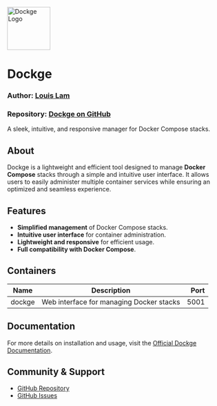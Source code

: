 <p align="left">
    <img src="https://raw.githubusercontent.com/louislam/dockge/master/frontend/public/icon.svg" width="100" alt="Dockge Logo" />
</p>

# Dockge

### Author: [Louis Lam](https://github.com/louislam)
### Repository: [Dockge on GitHub](https://github.com/louislam/dockge/tree/master)

A sleek, intuitive, and responsive manager for Docker Compose stacks.

## About

Dockge is a lightweight and efficient tool designed to manage **Docker Compose** stacks through a simple and intuitive user interface. It allows users to easily administer multiple container services while ensuring an optimized and seamless experience.

## Features

- **Simplified management** of Docker Compose stacks.
- **Intuitive user interface** for container administration.
- **Lightweight and responsive** for efficient usage.
- **Full compatibility with Docker Compose**.

## Containers

| Name    | Description                                | Port  |
|---------|------------------------------------------|------:|
| dockge  | Web interface for managing Docker stacks | 5001  |

## Documentation

For more details on installation and usage, visit the [Official Dockge Documentation](https://github.com/louislam/dockge/tree/master).

## Community & Support

- [GitHub Repository](https://github.com/louislam/dockge)
- [GitHub Issues](https://github.com/louislam/dockge/issues)

